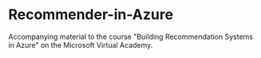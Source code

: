# Recommender-in-Azure
Accompanying material to the course "Building Recommendation Systems in Azure" on the Microsoft Virtual Academy.
